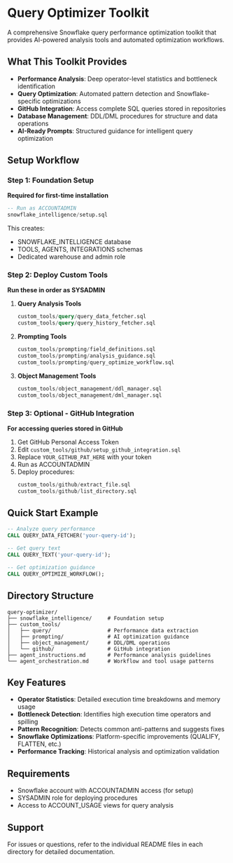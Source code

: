 # Query Optimizer Toolkit

A comprehensive Snowflake query performance optimization toolkit that provides AI-powered analysis tools and automated optimization workflows.

## What This Toolkit Provides

- **Performance Analysis**: Deep operator-level statistics and bottleneck identification
- **Query Optimization**: Automated pattern detection and Snowflake-specific optimizations
- **GitHub Integration**: Access complete SQL queries stored in repositories
- **Database Management**: DDL/DML procedures for structure and data operations
- **AI-Ready Prompts**: Structured guidance for intelligent query optimization

## Setup Workflow

### Step 1: Foundation Setup
**Required for first-time installation**

```sql
-- Run as ACCOUNTADMIN
snowflake_intelligence/setup.sql
```

This creates:
- SNOWFLAKE_INTELLIGENCE database
- TOOLS, AGENTS, INTEGRATIONS schemas
- Dedicated warehouse and admin role

### Step 2: Deploy Custom Tools
**Run these in order as SYSADMIN**

1. **Query Analysis Tools**
   ```sql
   custom_tools/query/query_data_fetcher.sql
   custom_tools/query/query_history_fetcher.sql
   ```

2. **Prompting Tools**
   ```sql
   custom_tools/prompting/field_definitions.sql
   custom_tools/prompting/analysis_guidance.sql
   custom_tools/prompting/query_optimize_workflow.sql
   ```

3. **Object Management Tools**
   ```sql
   custom_tools/object_management/ddl_manager.sql
   custom_tools/object_management/dml_manager.sql
   ```

### Step 3: Optional - GitHub Integration
**For accessing queries stored in GitHub**

1. Get GitHub Personal Access Token
2. Edit `custom_tools/github/setup_github_integration.sql`
3. Replace `YOUR_GITHUB_PAT_HERE` with your token
4. Run as ACCOUNTADMIN
5. Deploy procedures:
   ```sql
   custom_tools/github/extract_file.sql
   custom_tools/github/list_directory.sql
   ```

## Quick Start Example

```sql
-- Analyze query performance
CALL QUERY_DATA_FETCHER('your-query-id');

-- Get query text
CALL QUERY_TEXT('your-query-id');

-- Get optimization guidance
CALL QUERY_OPTIMIZE_WORKFLOW();
```

## Directory Structure

```
query-optimizer/
├── snowflake_intelligence/     # Foundation setup
├── custom_tools/
│   ├── query/                  # Performance data extraction
│   ├── prompting/              # AI optimization guidance
│   ├── object_management/      # DDL/DML operations
│   └── github/                 # GitHub integration
├── agent_instructions.md       # Performance analysis guidelines
└── agent_orchestration.md      # Workflow and tool usage patterns
```

## Key Features

- **Operator Statistics**: Detailed execution time breakdowns and memory usage
- **Bottleneck Detection**: Identifies high execution time operators and spilling
- **Pattern Recognition**: Detects common anti-patterns and suggests fixes
- **Snowflake Optimizations**: Platform-specific improvements (QUALIFY, FLATTEN, etc.)
- **Performance Tracking**: Historical analysis and optimization validation

## Requirements

- Snowflake account with ACCOUNTADMIN access (for setup)
- SYSADMIN role for deploying procedures
- Access to ACCOUNT_USAGE views for query analysis

## Support

For issues or questions, refer to the individual README files in each directory for detailed documentation.